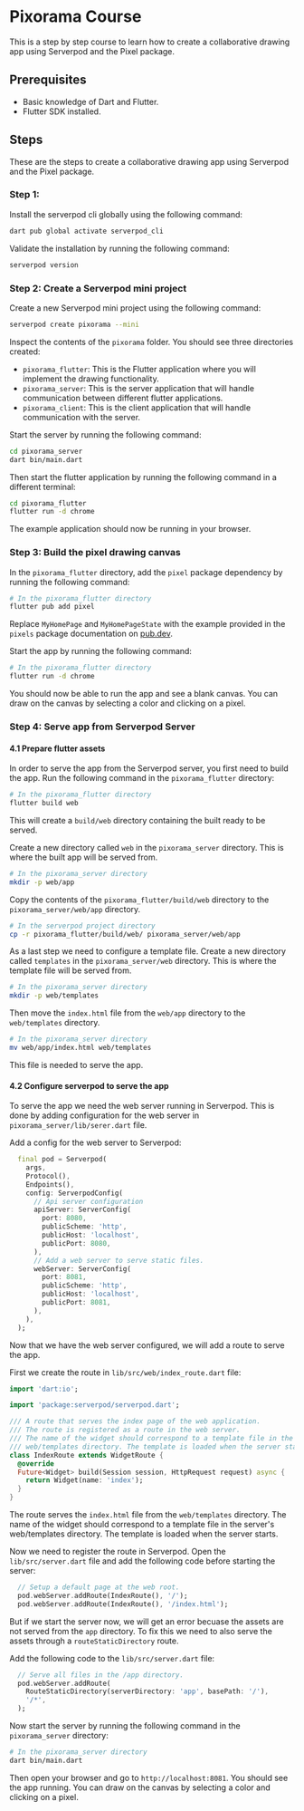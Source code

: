 # Pixorama Course

This is a step by step course to learn how to create a collaborative drawing app using Serverpod and the Pixel package.

## Prerequisites

- Basic knowledge of Dart and Flutter.
- Flutter SDK installed.

## Steps

These are the steps to create a collaborative drawing app using Serverpod and the Pixel package.

### Step 1:

Install the serverpod cli globally using the following command:

```bash
dart pub global activate serverpod_cli
```

Validate the installation by running the following command:

```bash
serverpod version
```

### Step 2: Create a Serverpod mini project

Create a new Serverpod mini project using the following command:

```bash
serverpod create pixorama --mini
```

Inspect the contents of the `pixorama` folder. You should see three directories created:
- `pixorama_flutter`: This is the Flutter application where you will implement the drawing functionality.
- `pixorama_server`: This is the server application that will handle communication between different flutter applications.
- `pixorama_client`: This is the client application that will handle communication with the server.

Start the server by running the following command:

```bash
cd pixorama_server
dart bin/main.dart
```

Then start the flutter application by running the following command in a different terminal:

```bash
cd pixorama_flutter
flutter run -d chrome
```

The example application should now be running in your browser.

### Step 3: Build the pixel drawing canvas

In the `pixorama_flutter` directory, add the `pixel` package dependency by running the following command:

```bash
# In the pixorama_flutter directory
flutter pub add pixel
```

Replace `MyHomePage` and `MyHomePageState` with the example provided in the `pixels` package documentation on [pub.dev](https://pub.dev/packages/pixels).

Start the app by running the following command:

```bash
# In the pixorama_flutter directory
flutter run -d chrome
```

You should now be able to run the app and see a blank canvas. You can draw on the canvas by selecting a color and clicking on a pixel.

### Step 4: Serve app from Serverpod Server

#### 4.1 Prepare flutter assets 
In order to serve the app from the Serverpod server, you first need to build the app. Run the following command in the `pixorama_flutter` directory:

```bash
# In the pixorama_flutter directory
flutter build web
```

This will create a `build/web` directory containing the built ready to be served. 

Create a new directory called `web` in the `pixorama_server` directory. This is where the built app will be served from.

```bash
# In the pixorama_server directory
mkdir -p web/app
```

Copy the contents of the `pixorama_flutter/build/web` directory to the `pixorama_server/web/app` directory.

```bash
# In the serverpod project directory
cp -r pixorama_flutter/build/web/ pixorama_server/web/app
```

As a last step we need to configure a template file. Create a new directory called `templates` in the `pixorama_server/web` directory. This is where the template file will be served from.

```bash
# In the pixorama_server directory
mkdir -p web/templates
```

Then move the `index.html` file from the `web/app` directory to the `web/templates` directory.

```bash
# In the pixorama_server directory
mv web/app/index.html web/templates
```

This file is needed to serve the app.

#### 4.2 Configure serverpod to serve the app

To serve the app we need the web server running in Serverpod. This is done by adding configuration for the web server in `pixorama_server/lib/serer.dart` file.

Add a config for the web server to Serverpod:

```dart
  final pod = Serverpod(
    args,
    Protocol(),
    Endpoints(),
    config: ServerpodConfig(
      // Api server configuration
      apiServer: ServerConfig(
        port: 8080,
        publicScheme: 'http',
        publicHost: 'localhost',
        publicPort: 8080,
      ),
      // Add a web server to serve static files.
      webServer: ServerConfig(
        port: 8081,
        publicScheme: 'http',
        publicHost: 'localhost',
        publicPort: 8081,
      ),
    ),
  );
```

Now that we have the web server configured, we will add a route to serve the app.

First we create the route in `lib/src/web/index_route.dart` file:

```dart
import 'dart:io';

import 'package:serverpod/serverpod.dart';

/// A route that serves the index page of the web application.
/// The route is registered as a route in the web server.
/// The name of the widget should correspond to a template file in the server's
/// web/templates directory. The template is loaded when the server starts.
class IndexRoute extends WidgetRoute {
  @override
  Future<Widget> build(Session session, HttpRequest request) async {
    return Widget(name: 'index');
  }
}
```

The route serves the `index.html` file from the `web/templates` directory. The name of the widget should correspond to a template file in the server's web/templates directory. The template is loaded when the server starts.

Now we need to register the route in Serverpod. Open the `lib/src/server.dart` file and add the following code before starting the server:

```dart
  // Setup a default page at the web root.
  pod.webServer.addRoute(IndexRoute(), '/');
  pod.webServer.addRoute(IndexRoute(), '/index.html');
```

But if we start the server now, we will get an error becuase the assets are not served from the `app` directory. To fix this we need to also serve the assets through a `routeStaticDirectory` route.

Add the following code to the `lib/src/server.dart` file:

```dart
  // Serve all files in the /app directory.
  pod.webServer.addRoute(
    RouteStaticDirectory(serverDirectory: 'app', basePath: '/'),
    '/*',
  );
```

Now start the server by running the following command in the `pixorama_server` directory:

```bash
# In the pixorama_server directory
dart bin/main.dart
```

Then open your browser and go to `http://localhost:8081`. You should see the app running. You can draw on the canvas by selecting a color and clicking on a pixel.

